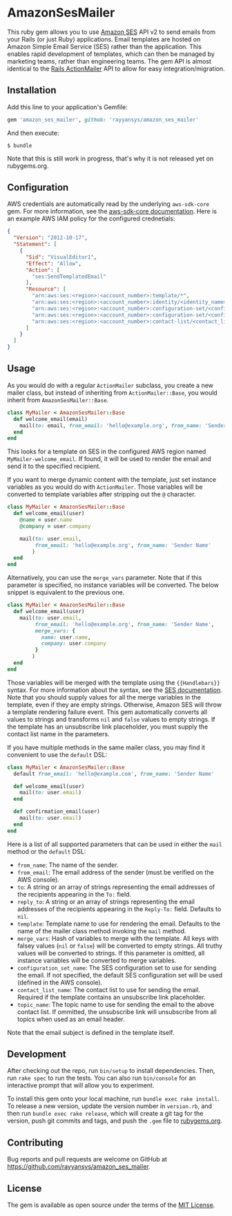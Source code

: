# AmazonSesMailer

This ruby gem allows you to use [Amazon SES](https://aws.amazon.com/ses/) API v2
to send emails from your Rails (or just Ruby) applications.
Email templates are hosted on Amazon Simple Email Service (SES) rather than the application.
This enables rapid development of templates, which can then be managed
by marketing teams, rather than engineering teams. The gem API is almost identical to
the [Rails ActionMailer](https://guides.rubyonrails.org/action_mailer_basics.html)
API to allow for easy integration/migration.

## Installation

Add this line to your application's Gemfile:

```ruby
gem 'amazon_ses_mailer', github: 'rayyansys/amazon_ses_mailer'
```

And then execute:

    $ bundle

Note that this is still work in progress, that's why it is not released yet
on rubygems.org.
## Configuration

AWS credentials are automatically read by the underlying `aws-sdk-core` gem.
For more information, see the [aws-sdk-core documentation](https://github.com/aws/aws-sdk-ruby#configuration). Here is an example AWS IAM policy for the configured crednetials:

```json
{
  "Version": "2012-10-17",
  "Statement": [
    {
      "Sid": "VisualEditor1",
      "Effect": "Allow",
      "Action": [
        "ses:SendTemplatedEmail"
      ],
      "Resource": [
        "arn:aws:ses:<region>:<account_number>:template/*",
        "arn:aws:ses:<region>:<account_number>:identity/<identity_name>",
        "arn:aws:ses:<region>:<account_number>:configuration-set/<configuration_set_name1>",
        "arn:aws:ses:<region>:<account_number>:configuration-set/<configuration_set_name2>",
        "arn:aws:ses:<region>:<account_number>:contact-list/<contact_list_name>",
      ]
    }
  ]
}
```

## Usage

As you would do with a regular `ActionMailer` subclass, you create a new mailer class,
but instead of inheriting from `ActionMailer::Base`, you would inherit from `AmazonSesMailer::Base`.

```ruby
class MyMailer < AmazonSesMailer::Base
  def welcome_email(email)
    mail(to: email, from_email: 'hello@example.org', from_name: 'Sender Name')
  end
end
```

This looks for a template on SES in the configured AWS region named `MyMailer-welcome_email`.
If found, it will be used to render the email and send it to the specified recipient.

If you want to merge dynamic content with the template, just set instance variables
as you would do with `ActionMailer`. Those variables will be converted to template
variables after stripping out the `@` character.

```ruby
class MyMailer < AmazonSesMailer::Base
  def welcome_email(user)
    @name = user.name
    @company = user.company

    mail(to: user.email,
         from_email: 'hello@example.org', from_name: 'Sender Name'
        )
  end
end
```

Alternatively, you can use the `merge_vars` parameter. Note that if this parameter
is specified, no instance variables will be converted. The below snippet is equivalent
to the previous one.

```ruby
class MyMailer < AmazonSesMailer::Base
  def welcome_email(user)
    mail(to: user.email,
         from_email: 'hello@example.org', from_name: 'Sender Name',
         merge_vars: {
           name: user.name,
           company: user.company
         }
        )
  end
end
```

Those variables will be merged with the template using the `{{Handlebars}}` syntax.
For more information about the syntax, see the
[SES documentation](https://docs.aws.amazon.com/ses/latest/dg/send-personalized-email-advanced.html).
Note that you should supply values for all the merge variables in the template,
even if they are empty strings. Otherwise, Amazon SES will throw a template rendering failure event.
This gem automatically converts all values to strings and transforms `nil` and `false`
values to empty strings.
If the template has an unsubscribe link placeholder, you must supply the contact list name in the parameters.

If you have multiple methods in the same mailer class, you may find it convenient to use the `default` DSL:

```ruby
class MyMailer < AmazonSesMailer::Base
  default from_email: 'hello@example.com', from_name: 'Sender Name'

  def welcome_email(user)
    mail(to: user.email)
  end

  def confirmation_email(user)
    mail(to: user.email)
  end
end
```

Here is a list of all supported parameters that can be used in either the `mail`
method or the `default` DSL:

- `from_name`: The name of the sender.
- `from_email`: The email address of the sender (must be verified on the AWS console).
- `to`: A string or an array of strings representing the email addresses of the recipients appearing in the `To:` field.
- `reply_to`: A string or an array of strings representing the email addresses of the recipients appearing in the `Reply-To:` field. Defaults to `nil`.
- `template`: Template name to use for rendering the email. Defaults to the name of the mailer class method invoking the `mail` method.
- `merge_vars`: Hash of variables to merge with the template. All keys with falsey values (`nil` or `false`) will be converted to empty strings. All truthy values will be converted to strings.
If this parameter is omitted, all instance variables will be converted to merge variables.
- `configuration_set_name`: The SES configuration set to use for sending the email. If not specified, the default SES configuration set will be used (defined in the AWS console).
- `contact_list_name`: The contact list to use for sending the email. Required if the template contains an unsubscribe link placeholder.
- `topic_name`: The topic name to use for sending the email to the above contact list. If ommitted, the unsubscribe link will unsubscribe from all topics when used as an email header.

Note that the email subject is defined in the template itself.
## Development

After checking out the repo, run `bin/setup` to install dependencies. Then, run `rake spec` to run the tests. You can also run `bin/console` for an interactive prompt that will allow you to experiment.

To install this gem onto your local machine, run `bundle exec rake install`. To release a new version, update the version number in `version.rb`, and then run `bundle exec rake release`, which will create a git tag for the version, push git commits and tags, and push the `.gem` file to [rubygems.org](https://rubygems.org).

## Contributing

Bug reports and pull requests are welcome on GitHub at https://github.com/rayyansys/amazon_ses_mailer.

## License

The gem is available as open source under the terms of the [MIT License](https://opensource.org/licenses/MIT).
